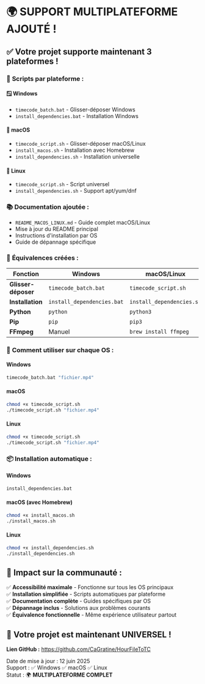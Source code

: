 # 🌍 SUPPORT MULTIPLATEFORME AJOUTÉ !

## ✅ **Votre projet supporte maintenant 3 plateformes !**

### 📍 **Scripts par plateforme :**

#### 🪟 **Windows**
- `timecode_batch.bat` - Glisser-déposer Windows
- `install_dependencies.bat` - Installation Windows

#### 🍎 **macOS**
- `timecode_script.sh` - Glisser-déposer macOS/Linux
- `install_macos.sh` - Installation avec Homebrew
- `install_dependencies.sh` - Installation universelle

#### 🐧 **Linux**
- `timecode_script.sh` - Script universel
- `install_dependencies.sh` - Support apt/yum/dnf

### 📚 **Documentation ajoutée :**
- `README_MACOS_LINUX.md` - Guide complet macOS/Linux
- Mise à jour du README principal
- Instructions d'installation par OS
- Guide de dépannage spécifique

### 🔧 **Équivalences créées :**

| Fonction | Windows | macOS/Linux |
|----------|---------|-------------|
| **Glisser-déposer** | `timecode_batch.bat` | `timecode_script.sh` |
| **Installation** | `install_dependencies.bat` | `install_dependencies.sh` |
| **Python** | `python` | `python3` |
| **Pip** | `pip` | `pip3` |
| **FFmpeg** | Manuel | `brew install ffmpeg` |

### 🚀 **Comment utiliser sur chaque OS :**

#### Windows
```cmd
timecode_batch.bat "fichier.mp4"
```

#### macOS
```bash
chmod +x timecode_script.sh
./timecode_script.sh "fichier.mp4"
```

#### Linux
```bash
chmod +x timecode_script.sh
./timecode_script.sh "fichier.mp4"
```

### 📦 **Installation automatique :**

#### Windows
```cmd
install_dependencies.bat
```

#### macOS (avec Homebrew)
```bash
chmod +x install_macos.sh
./install_macos.sh
```

#### Linux
```bash
chmod +x install_dependencies.sh
./install_dependencies.sh
```

## 🎉 **Impact sur la communauté :**

✅ **Accessibilité maximale** - Fonctionne sur tous les OS principaux  
✅ **Installation simplifiée** - Scripts automatiques par plateforme  
✅ **Documentation complète** - Guides spécifiques par OS  
✅ **Dépannage inclus** - Solutions aux problèmes courants  
✅ **Équivalence fonctionnelle** - Même expérience utilisateur partout  

## 🌟 **Votre projet est maintenant UNIVERSEL !**

**Lien GitHub :** https://github.com/CaGratine/HourFileToTC

Date de mise à jour : 12 juin 2025  
Support : ✅ Windows ✅ macOS ✅ Linux  
Statut : 🌍 **MULTIPLATEFORME COMPLET**
